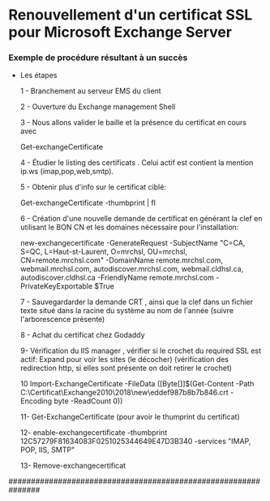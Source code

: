 # Renouvellement d'un certificat SSL pour Microsoft Exchange Server

### Exemple de procédure résultant à un succès

- Les étapes

	1 - Branchement au serveur EMS du client

	2 - Ouverture du Exchange management Shell

	3 - Nous allons valider le baille et la présence du certificat en cours avec

	Get-exchangeCertificate

	4 - Étudier le listing des certificats . Celui actif est contient la mention ip.ws (imap,pop,web,smtp).

	5 - Obtenir plus d'info sur le certificat ciblé:

	Get-exchangeCertificate -thumbprint | fl

	6 - Création d'une nouvelle demande de certificat en générant la clef en utilisant le BON CN et les domaines nécessaire pour l'installation:

	new-exchangecertificate -GenerateRequest -SubjectName "C=CA, S=QC, L=Haut-st-Laurent, O=mrchsl, OU=mrchsl, CN=remote.mrchsl.com" -DomainName remote.mrchsl.com, webmail.mrchsl.com, autodiscover.mrchsl.com, webmail.cldhsl.ca, autodiscover.cldhsl.ca -FriendlyName remote.mrchsl.com -PrivateKeyExportable $True

	7 - Sauvegardarder la demande CRT , ainsi que la clef dans un fichier texte situé dans la racine du système au nom de l'année (suivre l'arborescence présente)

	8 - Achat du certificat chez Godaddy

	9- Vérification du IIS manager , vérifier si le crochet du required SSL est actif: Expand pour voir les sites  (le décocher) (vérification des redirection http, si elles sont présente on doit retirer le crochet)

	10 Import-ExchangeCertificate -FileData ([Byte[]]$(Get-Content -Path C:\Certificat\Exchange2010\2018\new\eddef987b8b7b846.crt -Encoding byte -ReadCount 0))
     
	11- Get-ExchangeCertificate (pour avoir le thumprint du certificat)

	12- enable-exchangecertificate -thumbprint 12C57279F81634083F0251025344649E47D3B340 -services "IMAP, POP, IIS, SMTP"

	13- Remove-exchangecertificat 


###############################################################